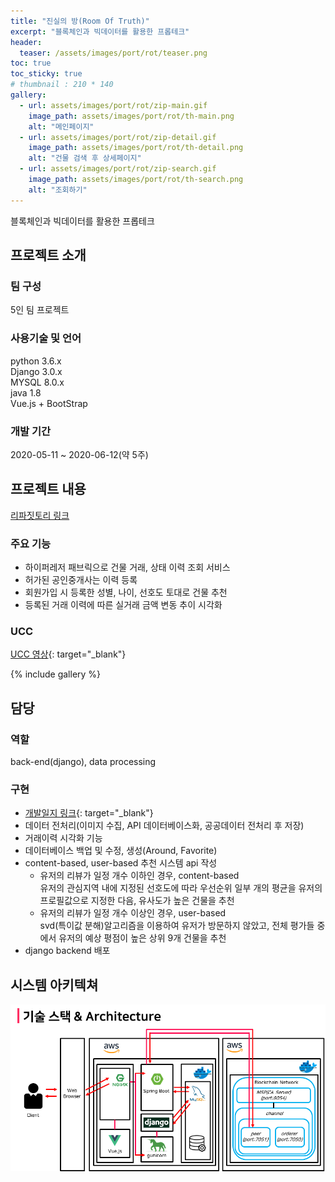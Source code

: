 ```yaml
---
title: "진실의 방(Room Of Truth)"
excerpt: "블록체인과 빅데이터를 활용한 프롭테크"
header:
  teaser: /assets/images/port/rot/teaser.png
toc: true
toc_sticky: true
# thumbnail : 210 * 140
gallery:
  - url: assets/images/port/rot/zip-main.gif
    image_path: assets/images/port/rot/th-main.png
    alt: "메인페이지"
  - url: assets/images/port/rot/zip-detail.gif
    image_path: assets/images/port/rot/th-detail.png
    alt: "건물 검색 후 상세페이지"
  - url: assets/images/port/rot/zip-search.gif
    image_path: assets/images/port/rot/th-search.png
    alt: "조회하기"
---
```

블록체인과 빅데이터를 활용한 프롭테크
## 프로젝트 소개  
### 팀 구성  
 5인 팀 프로젝트
### 사용기술 및 언어    
  python 3.6.x  
  Django 3.0.x  
  MYSQL 8.0.x  
  java 1.8  
  Vue.js + BootStrap  

### 개발 기간  
2020-05-11 ~ 2020-06-12(약 5주)

## 프로젝트 내용  
[리파짓토리 링크](https://github.com/hongjuzzang/room_of_truth)  
### 주요 기능
 - 하이퍼레저 패브릭으로 건물 거래, 상태 이력 조회 서비스  
 - 허가된 공인중개사는 이력 등록  
 - 회원가입 시 등록한 성별, 나이, 선호도 토대로 건물 추천  
 - 등록된 거래 이력에 따른 실거래 금액 변동 추이 시각화  


### UCC  
[UCC 영상](https://www.youtube.com/watch?v=BEHOrboUUS8){: target="_blank"}

{% include gallery %}


## 담당
### 역할
back-end(django), data processing  
### 구현
- [개발일지 링크](/note/rot_log){: target="_blank"}
- 데이터 전처리(이미지 수집, API 데이터베이스화, 공공데이터 전처리 후 저장)  
- 거래이력 시각화 기능 
- 데이터베이스 백업 및 수정, 생성(Around, Favorite)  
- content-based, user-based 추천 시스템 api 작성  
  + 유저의 리뷰가 일정 개수 이하인 경우, content-based    
  유저의 관심지역 내에 지정된 선호도에 따라 우선순위 일부 개의 평균을 유저의 프로필값으로 지정한 다음, 유사도가 높은 건물을 추천  
  + 유저의 리뷰가 일정 개수 이상인 경우, user-based  
  svd(특이값 분해)알고리즘을 이용하여 유저가 방문하지 않았고, 전체 평가들 중에서 유저의 예상 평점이 높은 상위 9개 건물을 추천  
- django backend 배포  
## 시스템 아키텍쳐  
 ![system architecture](/assets/images/port/rot/system_architecture.png)
